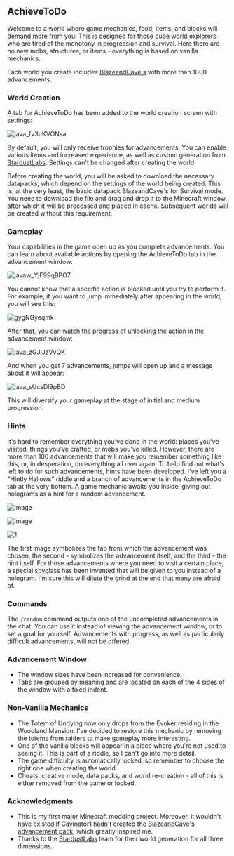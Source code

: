 ## AchieveToDo

Welcome to a world where game mechanics, food, items, and blocks will demand more from you! This is designed for those cube world explorers who are tired of the monotony in progression and survival. Here there are no new mobs, structures, or items - everything is based on vanilla mechanics.

Each world you create includes [BlazeandCave's](https://www.planetminecraft.com/data-pack/blazeandcave-s-advancements-pack-1-12/) with more than 1000 advancements.

### World Creation

A tab for AchieveToDo has been added to the world creation screen with settings:

![java_fv3uKVONsa](https://github.com/diskree/AchieveToDo/assets/96978370/ea1ac4cb-c082-46bb-8f27-b5368b32e5a3)

By default, you will only receive trophies for advancements. You can enable various items and increased experience, as well as custom generation from [StardustLabs](https://www.stardustlabs.net/). Settings can't be changed after creating the world.

Before creating the world, you will be asked to download the necessary datapacks, which depend on the settings of the world being created. This is, at the very least, the basic datapack BlazeandCave's for Survival mode. You need to download the file and drag and drop it to the Minecraft window, after which it will be processed and placed in cache. Subsequent worlds will be created without this requirement.

### Gameplay

Your capabilities in the game open up as you complete advancements. You can learn about available actions by opening the AchieveToDo tab in the advancement window:

![javaw_YjF99qBPO7](https://github.com/diskree/AchieveToDo/assets/96978370/641bfdd6-fa1f-4d0c-b9d3-c6442c05a0bd)

You cannot know that a specific action is blocked until you try to perform it. For example, if you want to jump immediately after appearing in the world, you will see this:

![gygNGyeqmk](https://github.com/diskree/AchieveToDo/assets/96978370/1ef24d12-7c6b-48be-895f-16faa6436bb5)

After that, you can watch the progress of unlocking the action in the advancement window:

![java_zGJlJzVvQK](https://github.com/diskree/AchieveToDo/assets/96978370/0bf08fbb-59ed-4f3f-ac3d-68f6025c884c)

And when you get 7 advancements, jumps will open up and a message about it will appear:

![java_sUcsDl9pBD](https://github.com/diskree/AchieveToDo/assets/96978370/70848bab-d72b-4341-b9c1-1e236d817de6)

This will diversify your gameplay at the stage of initial and medium progression.

### Hints

It's hard to remember everything you've done in the world: places you've visited, things you've crafted, or mobs you've killed. However, there are more than 100 advancements that will make you remember something like this, or, in desperation, do everything all over again. To help find out what's left to do for such advancements, hints have been developed. I've left you a "Hintly Hallows" riddle and a branch of advancements in the AchieveToDo tab at the very bottom. A game mechanic awaits you inside, giving out holograms as a hint for a random advancement. 

![image](https://github.com/diskree/AchieveToDo-core/assets/96978370/2c419f00-8fe9-484b-b1e2-13f1f453639c)

![image](https://github.com/diskree/AchieveToDo-core/assets/96978370/6b0cc981-e600-4aa2-b851-72836bb340a0)

![1](https://github.com/diskree/AchieveToDo-core/assets/96978370/f52f3e32-769b-400b-8c91-8ece7e7c83ef)


The first image symbolizes the tab from which the advancement was chosen, the second - symbolizes the advancement itself, and the third - the hint itself. For those advancements where you need to visit a certain place, a special spyglass has been invented that will be given to you instead of a hologram. I'm sure this will dilute the grind at the end that many are afraid of.

### Commands

The `/random` command outputs one of the uncompleted advancements in the chat. You can use it instead of viewing the advancement window, or to set a goal for yourself. Advancements with progress, as well as particularly difficult advancements, will not be offered.

### Advancement Window

- The window sizes have been increased for convenience.
- Tabs are grouped by meaning and are located on each of the 4 sides of the window with a fixed indent.

### Non-Vanilla Mechanics

- The Totem of Undying now only drops from the Evoker residing in the Woodland Mansion. I've decided to restore this mechanic by removing the totems from raiders to make gameplay more interesting.
- One of the vanilla blocks will appear in a place where you're not used to seeing it. This is part of a riddle, so I can't go into more detail.
- The game difficulty is automatically locked, so remember to choose the right one when creating the world.
- Cheats, creative mode, data packs, and world re-creation - all of this is either removed from the game or locked.

### Acknowledgments

- This is my first major Minecraft modding project. Moreover, it wouldn't have existed if Cavinator1 hadn't created the [BlazeandCave's advancement pack](https://www.planetminecraft.com/data-pack/blazeandcave-s-advancements-pack-1-12/), which greatly inspired me.
- Thanks to the [StardustLabs](https://www.stardustlabs.net/) team for their world generation for all three dimensions.
